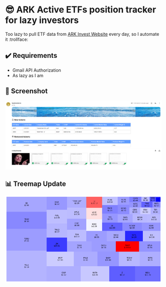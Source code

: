 # :sunglasses: ARK Active ETFs position tracker for lazy investors
Too lazy to pull ETF data from [ARK Invest Website](https://ark-funds.com/) every day, so I automate it :trollface:

## :heavy_check_mark: Requirements
- Gmail API Authorization
- As lazy as I am

## :mag_right: Screenshot
![alt text](https://github.com/brianLin0222/ark_reporter/blob/main/img/screenshot2.png)

## :bar_chart: Treemap Update
![alt text](https://github.com/brianLin0222/ark_reporter/blob/main/img/ARKK.png)
